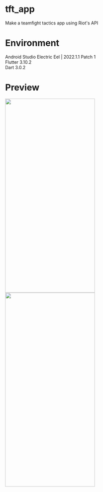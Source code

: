 # tft_app

Make a teamfight tactics app using Riot's API

# Environment
Android Studio Electric Eel | 2022.1.1 Patch 1 <br>
Flutter 3.10.2 <br>
Dart 3.0.2 <br>

# Preview
<p align="left"><img src="tft_main.png" width="288" height="624"/>
<img src="tft_search.png" width="288" height="624"/></p>
